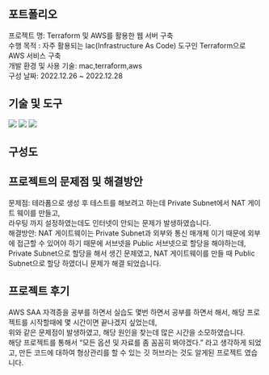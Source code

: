 포트폴리오
---

프로젝트 명: Terraform 및 AWS를 활용한 웹 서버 구축 </br>
수행 목적 : 자주 활용되는 lac(Infrastructure As Code) 도구인 Terraform으로 AWS 서비스 구축 </br>
개발 환경 및 사용 기술: mac,terraform,aws </br>
구성 날짜: 2022.12.26 ~ 2022.12.28 </br>

기술 및 도구
---

<div align="left">
 <img src="https://img.shields.io/badge/AWS-232F3E?style=flat&logo=Amazon AWS&logoColor=white"/>
 <img src="https://img.shields.io/badge/Terraform-7B42BC?style=flat&logo=Terraform&logoColor=white"/>
 <img src="https://img.shields.io/badge/MacOS-000000?style=flat&logo=MacOS&logoColor=white"/>
</div>

구성도
---

프로젝트의 문제점 및 해결방안
---
문제점: 테라폼으로 생성 후 테스트를 해보려고 하는데 Private Subnet에서 NAT 게이트 웨이를 만들고, </br> 라우팅 까지 설정하였는데도 인터넷이 안되는 문제가 발생하였습니다. </br>
해결방안: NAT 게이트웨이는 Private Subnet과 외부와 통신 매개체 이기 때문에 외부에 접근할 수 있어야 하기 때문에 서브넷을 Public 서브넷으로 할당을 해야하는데,
Private Subnet으로 할당을 해서 생긴 문제였고, NAT 게이트웨이를 만들 때 Public Subnet으로 할당 하였더니 문제가 해결 되었습니다.

프로젝트 후기
---
AWS SAA 자격증을 공부를 하면서 실습도 몇번 하면서 공부를 하면서 해서, 해당 프로젝트를 시작할때에 몇 시간이면 끝나겠지 싶었는데,</br>
위와 같은 문제점이 발생하였고, 해당 원인을 찾는데 많은 시간을 소모하였습니다.</br>
해당 프로젝트를 통해서 “모든 옵션 및 자료를 좀 꼼꼼히 봐야겠다.” 라고 생각하게 되었고, 만든 코드에 대하여 형상관리를 할 수 있는 깃 허브라는 것도 알게된 프로젝트 였습니다.

